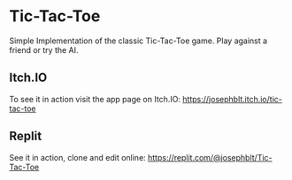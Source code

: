 # Tic-Tac-Toe
Simple Implementation of the classic Tic-Tac-Toe game. Play against a friend or try the AI.

## Itch.IO
To see it in action visit the app page on Itch.IO:
https://josephblt.itch.io/tic-tac-toe

## Replit
See it in action, clone and edit online:
https://replit.com/@josephblt/Tic-Tac-Toe